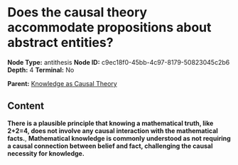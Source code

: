 # Does the causal theory accommodate propositions about abstract entities?

**Node Type:** antithesis
**Node ID:** c9ec18f0-45bb-4c97-8179-50823045c2b6
**Depth:** 4
**Terminal:** No

**Parent:** [Knowledge as Causal Theory](knowledge-as-causal-theory-synthesis-0464f163-f3b8-4866-a3a6-cfa9cb96e27a.md)

## Content

**There is a plausible principle that knowing a mathematical truth, like 2+2=4, does not involve any causal interaction with the mathematical facts.**, **Mathematical knowledge is commonly understood as not requiring a causal connection between belief and fact, challenging the causal necessity for knowledge.**
